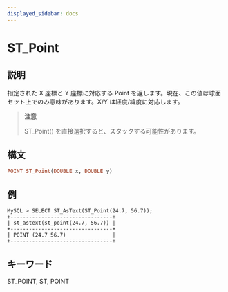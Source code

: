 ```yaml
---
displayed_sidebar: docs
---
```


# ST_Point

## 説明

指定された X 座標と Y 座標に対応する Point を返します。現在、この値は球面セット上でのみ意味があります。X/Y は経度/緯度に対応します。

> **注意**
>
> ST_Point() を直接選択すると、スタックする可能性があります。

## 構文

```Haskell
POINT ST_Point(DOUBLE x, DOUBLE y)
```

## 例

```Plain Text
MySQL > SELECT ST_AsText(ST_Point(24.7, 56.7));
+---------------------------------+
| st_astext(st_point(24.7, 56.7)) |
+---------------------------------+
| POINT (24.7 56.7)               |
+---------------------------------+
```

## キーワード

ST_POINT, ST, POINT